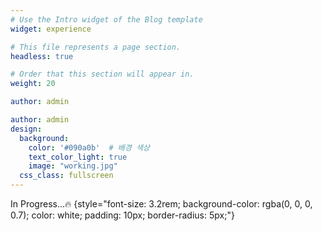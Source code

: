 ```yaml
---
# Use the Intro widget of the Blog template
widget: experience

# This file represents a page section.
headless: true

# Order that this section will appear in.
weight: 20

author: admin

author: admin
design:
  background:
    color: '#090a0b'  # 배경 색상
    text_color_light: true
    image: "working.jpg"
  css_class: fullscreen
---
```









In Progress...🔥
{style="font-size: 3.2rem; background-color: rgba(0, 0, 0, 0.7); color: white; padding: 10px; border-radius: 5px;"}
